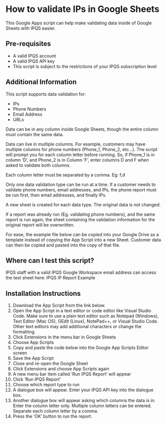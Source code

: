 # How to validate IPs in Google Sheets

This Google Apps script can help make validating data inside of Google Sheets with IPQS easier. 

## Pre-requisites
- A valid IPQS account
- A valid IPQS API key
- This script is subject to the restrictions of your IPQS subscription level

## Additional Information
This script supports data validation for:
- IPs
- Phone Numbers
- Email Address
- URLs

Data can be in any column inside Google Sheets, though the entire column must contain the same data. 

Data can live in multiple columns. For example, customers may have multiple columns for phone numbers (Phone_1, Phone_2, etc…). The script will prompt you for each column letter before running. So, if Phone_1 is in column ‘D’, and Phone_2 is in Column ‘F’, enter columns D and F when asked to validate both columns. 

Each column letter must be separated by a comma. Eg: f,d

Only one data validation type can be run at a time. If a customer needs to validate phone numbers, email addresses, and IPs, the phone report must be run first, then email addresses, and finally IPs. 

A new sheet is created for each data type. The original data is not changed.

If a report was already run (Eg. validating phone numbers), and the same report is run again, the sheet containing the validation information for the original report will be overwritten. 

For ease, the example file below can be copied into your Google Drive as a template instead of copying the App Script into a new Sheet. Customer data can then be copied and pasted into the copy of that file. 

## Where can I test this script?
IPQS staff with a valid IPQS Google Workspace email address can access the test sheet here: IPQS IP Report Example

## Installation Instructions
1. Download the App Script from the link below. 
2. Open the App Script in a text editor or code editor like Visual Studio Code. Make sure to use a plain text editor such as Notepad (Windows), Text Editor (Mac OS), GEdit (Linux), NotePad++, or Visual Studio Code. Other text editors may add additional characters or change the formatting. 
3. Click Extensions in the menu bar in Google Sheets
4. Choose App Scripts
5. Copy and paste the code below into the Google App Scripts Editor screen
6. Save the App Script
7. Close and re-open the Google Sheet
8. Click Extensions and choose App Scripts again
9. A new menu bar item called ‘Run IPQS Report’ will appear
10. Click ‘Run IPQS Report’
11. Choose which report type to run
12. A dialogue box will appear. Enter your IPQS API key into the dialogue box.
13. Another dialogue box will appear asking which columns the data is in. Enter the column letter only. Multiple column letters can be entered. Separate each column letter by a comma. 
14. Press the ‘OK’ button to run the report. 

